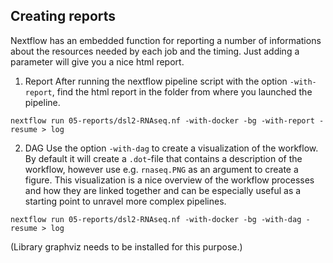 ## Creating reports 
Nextflow has an embedded function for reporting a number of informations about the resources needed by each job and the timing. Just adding a parameter will give you a nice html report.


1. Report
After running the nextflow pipeline script with the option `-with-report`, find the html report in the folder from where you launched the pipeline. 
```
nextflow run 05-reports/dsl2-RNAseq.nf -with-docker -bg -with-report -resume > log
```

2. DAG 
Use the option `-with-dag` to create a visualization of the workflow. By default it will create a `.dot`-file that contains a description of the workflow, however use e.g. `rnaseq.PNG` as an argument to create a figure. This visualization is a nice overview of the workflow processes and how they are linked together and can be especially useful as a starting point to unravel more complex pipelines.
```
nextflow run 05-reports/dsl2-RNAseq.nf -with-docker -bg -with-dag -resume > log
```
(Library graphviz needs to be installed for this purpose.)